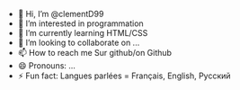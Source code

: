 - 👋 Hi, I’m @clementD99
- 👀 I’m interested in programmation
- 🌱 I’m currently learning HTML/CSS
- 💞️ I’m looking to collaborate on ...
- 📫 How to reach me Sur github/on Github
- 😄 Pronouns: ...
- ⚡ Fun fact: Langues parlées = Français, English, Русский 

<!---
clementD99/clementD99 is a ✨ special ✨ repository because its `README.md` (this file) appears on your GitHub profile.
You can click the Preview link to take a look at your changes.
--->
